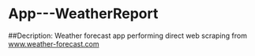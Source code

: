 # App---WeatherReport

##Decription:
Weather forecast app performing direct web scraping from www.weather-forecast.com 

##
